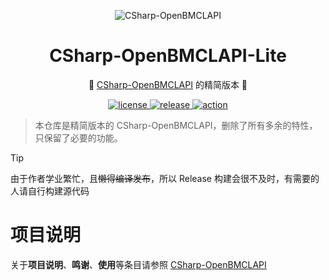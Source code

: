 ﻿<div align="center">

![CSharp-OpenBMCLAPI](https://github.com/SaltWood-Studio/CSharp-OpenBMCLAPI/assets/113306265/98dede92-f40b-41aa-a5d7-570ea24a4788)

# CSharp-OpenBMCLAPI-Lite
🎉 [CSharp-OpenBMCLAPI](https://github.com/SaltWood-Studio/CSharp-OpenBMCLAPI) 的精简版本 🎉

  <a href="https://raw.githubusercontent.com/SaltWood-Studio/CSharp-OpenBMCLAPI-Lite/master/LICENSE">
    <img src="https://img.shields.io/github/license/SaltWood-Studio/CSharp-OpenBMCLAPI-Lite" alt="license">
  </a>
  <a href="https://github.com/SaltWood-Studio/CSharp-OpenBMCLAPI-Lite/releases">
    <img src="https://img.shields.io/github/v/release/SaltWood-Studio/CSharp-OpenBMCLAPI-Lite?color=blueviolet&include_prereleases" alt="release">
  </a>
  <a href="https://github.com/SaltWood-Studio/CSharp-OpenBMCLAPI-Lite/actions">
    <img src="https://github.com/SaltWood-Studio/CSharp-OpenBMCLAPI-Lite/workflows/.NET/badge.svg" alt="action">
  </a>
</div>

> 本仓库是精简版本的 CSharp-OpenBMCLAPI，删除了所有多余的特性，只保留了必要的功能。

> [!TIP]
> 由于作者学业繁忙，且~~懒得编译发布~~，所以 Release 构建会很不及时，有需要的人请自行构建源代码

# 项目说明

关于**项目说明**、**鸣谢**、**使用**等条目请参照 [CSharp-OpenBMCLAPI](https://github.com/SALTWOOD/CSharp-OpenBMCLAPI)
